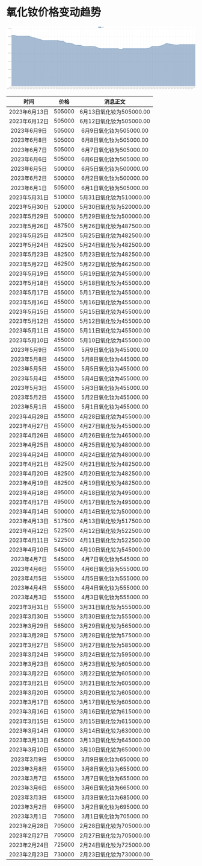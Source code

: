 # 氧化钕价格变动趋势 



![neodymiumOxide-氧化钕](../../img/neodymiumOxide.png)



| 时间 | 价格 | 消息正文 |
|:--:|:--:|:--:|
|2023年6月13日|505000|6月13日氧化钕为505000.00|
|2023年6月12日|505000|6月12日氧化钕为505000.00|
|2023年6月9日|505000|6月9日氧化钕为505000.00|
|2023年6月8日|505000|6月8日氧化钕为505000.00|
|2023年6月7日|505000|6月7日氧化钕为505000.00|
|2023年6月6日|505000|6月6日氧化钕为505000.00|
|2023年6月5日|500000|6月5日氧化钕为500000.00|
|2023年6月2日|500000|6月2日氧化钕为500000.00|
|2023年6月1日|505000|6月1日氧化钕为505000.00|
|2023年5月31日|510000|5月31日氧化钕为510000.00|
|2023年5月30日|520000|5月30日氧化钕为520000.00|
|2023年5月29日|500000|5月29日氧化钕为500000.00|
|2023年5月26日|487500|5月26日氧化钕为487500.00|
|2023年5月25日|482500|5月25日氧化钕为482500.00|
|2023年5月24日|482500|5月24日氧化钕为482500.00|
|2023年5月23日|482500|5月23日氧化钕为482500.00|
|2023年5月22日|462500|5月22日氧化钕为462500.00|
|2023年5月19日|455000|5月19日氧化钕为455000.00|
|2023年5月18日|455000|5月18日氧化钕为455000.00|
|2023年5月17日|455000|5月17日氧化钕为455000.00|
|2023年5月16日|455000|5月16日氧化钕为455000.00|
|2023年5月15日|455000|5月15日氧化钕为455000.00|
|2023年5月12日|455000|5月12日氧化钕为455000.00|
|2023年5月11日|455000|5月11日氧化钕为455000.00|
|2023年5月10日|455000|5月10日氧化钕为455000.00|
|2023年5月9日|455000|5月9日氧化钕为455000.00|
|2023年5月8日|445000|5月8日氧化钕为445000.00|
|2023年5月5日|455000|5月5日氧化钕为455000.00|
|2023年5月4日|455000|5月4日氧化钕为455000.00|
|2023年5月3日|455000|5月3日氧化钕为455000.00|
|2023年5月2日|455000|5月2日氧化钕为455000.00|
|2023年5月1日|455000|5月1日氧化钕为455000.00|
|2023年4月28日|455000|4月28日氧化钕为455000.00|
|2023年4月27日|455000|4月27日氧化钕为455000.00|
|2023年4月26日|465000|4月26日氧化钕为465000.00|
|2023年4月25日|480000|4月25日氧化钕为480000.00|
|2023年4月24日|480000|4月24日氧化钕为480000.00|
|2023年4月21日|482500|4月21日氧化钕为482500.00|
|2023年4月20日|482500|4月20日氧化钕为482500.00|
|2023年4月19日|482500|4月19日氧化钕为482500.00|
|2023年4月18日|495000|4月18日氧化钕为495000.00|
|2023年4月17日|495000|4月17日氧化钕为495000.00|
|2023年4月14日|500000|4月14日氧化钕为500000.00|
|2023年4月13日|517500|4月13日氧化钕为517500.00|
|2023年4月12日|522500|4月12日氧化钕为522500.00|
|2023年4月11日|522500|4月11日氧化钕为522500.00|
|2023年4月10日|545000|4月10日氧化钕为545000.00|
|2023年4月7日|545000|4月7日氧化钕为545000.00|
|2023年4月6日|555000|4月6日氧化钕为555000.00|
|2023年4月5日|555000|4月5日氧化钕为555000.00|
|2023年4月4日|555000|4月4日氧化钕为555000.00|
|2023年4月3日|555000|4月3日氧化钕为555000.00|
|2023年3月31日|555000|3月31日氧化钕为555000.00|
|2023年3月30日|555000|3月30日氧化钕为555000.00|
|2023年3月29日|565000|3月29日氧化钕为565000.00|
|2023年3月28日|575000|3月28日氧化钕为575000.00|
|2023年3月27日|585000|3月27日氧化钕为585000.00|
|2023年3月24日|595000|3月24日氧化钕为595000.00|
|2023年3月23日|605000|3月23日氧化钕为605000.00|
|2023年3月22日|605000|3月22日氧化钕为605000.00|
|2023年3月21日|605000|3月21日氧化钕为605000.00|
|2023年3月20日|605000|3月20日氧化钕为605000.00|
|2023年3月17日|605000|3月17日氧化钕为605000.00|
|2023年3月16日|615000|3月16日氧化钕为615000.00|
|2023年3月15日|615000|3月15日氧化钕为615000.00|
|2023年3月14日|630000|3月14日氧化钕为630000.00|
|2023年3月13日|645000|3月13日氧化钕为645000.00|
|2023年3月10日|650000|3月10日氧化钕为650000.00|
|2023年3月9日|650000|3月9日氧化钕为650000.00|
|2023年3月8日|655000|3月8日氧化钕为655000.00|
|2023年3月7日|655000|3月7日氧化钕为655000.00|
|2023年3月6日|665000|3月6日氧化钕为665000.00|
|2023年3月3日|685000|3月3日氧化钕为685000.00|
|2023年3月2日|695000|3月2日氧化钕为695000.00|
|2023年3月1日|705000|3月1日氧化钕为705000.00|
|2023年2月28日|705000|2月28日氧化钕为705000.00|
|2023年2月27日|705000|2月27日氧化钕为705000.00|
|2023年2月24日|725000|2月24日氧化钕为725000.00|
|2023年2月23日|730000|2月23日氧化钕为730000.00|